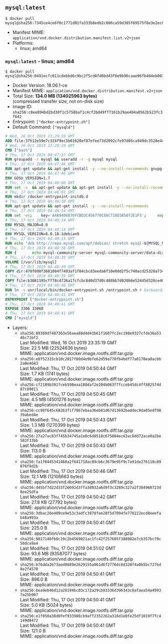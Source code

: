 ## `mysql:latest`

```console
$ docker pull mysql@sha256:7345ce4ce6f0c1771d01fa333b8edb2c606ca59d385f69575f8e3e2ec6695eee
```

-	Manifest MIME: `application/vnd.docker.distribution.manifest.list.v2+json`
-	Platforms:
	-	linux; amd64

### `mysql:latest` - linux; amd64

```console
$ docker pull mysql@sha256:0491ecfc011cdebbd6c9bc2f5cd8fd0bd43f6e9b96caae96fb404eb00381068d
```

-	Docker Version: 18.06.1-ce
-	Manifest MIME: `application/vnd.docker.distribution.manifest.v2+json`
-	Total Size: **134.0 MB (134025963 bytes)**  
	(compressed transfer size, not on-disk size)
-	Image ID: `sha256:c8ee894bd2bd30f1c5758baf1c4cf2bd49ff7161b29ae404a8562b523fc3f642`
-	Entrypoint: `["docker-entrypoint.sh"]`
-	Default Command: `["mysqld"]`

```dockerfile
# Wed, 16 Oct 2019 23:29:18 GMT
ADD file:37512e59e7c324f9ec5b01628ef87efee73d2092cfe97d05ca949dc3528e4c2a in / 
# Wed, 16 Oct 2019 23:29:19 GMT
CMD ["bash"]
# Thu, 17 Oct 2019 04:47:37 GMT
RUN groupadd -r mysql && useradd -r -g mysql mysql
# Thu, 17 Oct 2019 04:47:46 GMT
RUN apt-get update && apt-get install -y --no-install-recommends gnupg dirmngr && rm -rf /var/lib/apt/lists/*
# Thu, 17 Oct 2019 04:47:46 GMT
ENV GOSU_VERSION=1.7
# Thu, 17 Oct 2019 04:48:00 GMT
RUN set -x 	&& apt-get update && apt-get install -y --no-install-recommends ca-certificates wget && rm -rf /var/lib/apt/lists/* 	&& wget -O /usr/local/bin/gosu "https://github.com/tianon/gosu/releases/download/$GOSU_VERSION/gosu-$(dpkg --print-architecture)" 	&& wget -O /usr/local/bin/gosu.asc "https://github.com/tianon/gosu/releases/download/$GOSU_VERSION/gosu-$(dpkg --print-architecture).asc" 	&& export GNUPGHOME="$(mktemp -d)" 	&& gpg --batch --keyserver ha.pool.sks-keyservers.net --recv-keys B42F6819007F00F88E364FD4036A9C25BF357DD4 	&& gpg --batch --verify /usr/local/bin/gosu.asc /usr/local/bin/gosu 	&& gpgconf --kill all 	&& rm -rf "$GNUPGHOME" /usr/local/bin/gosu.asc 	&& chmod +x /usr/local/bin/gosu 	&& gosu nobody true 	&& apt-get purge -y --auto-remove ca-certificates wget
# Thu, 17 Oct 2019 04:48:01 GMT
RUN mkdir /docker-entrypoint-initdb.d
# Thu, 17 Oct 2019 04:48:10 GMT
RUN apt-get update && apt-get install -y --no-install-recommends 		pwgen 		openssl 		perl 	&& rm -rf /var/lib/apt/lists/*
# Thu, 17 Oct 2019 04:48:14 GMT
RUN set -ex; 	key='A4A9406876FCBD3C456770C88C718D3B5072E1F5'; 	export GNUPGHOME="$(mktemp -d)"; 	gpg --batch --keyserver ha.pool.sks-keyservers.net --recv-keys "$key"; 	gpg --batch --export "$key" > /etc/apt/trusted.gpg.d/mysql.gpg; 	gpgconf --kill all; 	rm -rf "$GNUPGHOME"; 	apt-key list > /dev/null
# Thu, 17 Oct 2019 04:48:14 GMT
ENV MYSQL_MAJOR=8.0
# Thu, 17 Oct 2019 04:48:14 GMT
ENV MYSQL_VERSION=8.0.18-1debian9
# Thu, 17 Oct 2019 04:48:15 GMT
RUN echo "deb http://repo.mysql.com/apt/debian/ stretch mysql-${MYSQL_MAJOR}" > /etc/apt/sources.list.d/mysql.list
# Thu, 17 Oct 2019 04:48:38 GMT
RUN { 		echo mysql-community-server mysql-community-server/data-dir select ''; 		echo mysql-community-server mysql-community-server/root-pass password ''; 		echo mysql-community-server mysql-community-server/re-root-pass password ''; 		echo mysql-community-server mysql-community-server/remove-test-db select false; 	} | debconf-set-selections 	&& apt-get update && apt-get install -y mysql-community-client="${MYSQL_VERSION}" mysql-community-server-core="${MYSQL_VERSION}" && rm -rf /var/lib/apt/lists/* 	&& rm -rf /var/lib/mysql && mkdir -p /var/lib/mysql /var/run/mysqld 	&& chown -R mysql:mysql /var/lib/mysql /var/run/mysqld 	&& chmod 777 /var/run/mysqld
# Thu, 17 Oct 2019 04:48:39 GMT
VOLUME [/var/lib/mysql]
# Thu, 17 Oct 2019 04:48:39 GMT
COPY dir:478f098f3681084f7493af1f04cbcd3eeda6f10e0dd2f5c740acd25328a73455 in /etc/mysql/ 
# Thu, 17 Oct 2019 04:48:39 GMT
COPY file:b3081195cff78c4726a17cfcbc840d37d0c488bb7d020b6e52445d328ce4024a in /usr/local/bin/ 
# Thu, 17 Oct 2019 04:48:40 GMT
RUN ln -s usr/local/bin/docker-entrypoint.sh /entrypoint.sh # backwards compat
# Thu, 17 Oct 2019 04:48:41 GMT
ENTRYPOINT ["docker-entrypoint.sh"]
# Thu, 17 Oct 2019 04:48:41 GMT
EXPOSE 3306 33060
# Thu, 17 Oct 2019 04:48:41 GMT
CMD ["mysqld"]
```

-	Layers:
	-	`sha256:80369df487363e56aea88d4d41b61f1607fc2ec198e9327cfde36a5346c71bf2`  
		Last Modified: Wed, 16 Oct 2019 23:35:19 GMT  
		Size: 22.5 MB (22524636 bytes)  
		MIME: application/vnd.docker.image.rootfs.diff.tar.gzip
	-	`sha256:e8f52315cb10c2017f80d4e9bfe62d59a770fb4bdf77a0170ea0acbb2a0e4683`  
		Last Modified: Thu, 17 Oct 2019 04:50:44 GMT  
		Size: 1.7 KB (1741 bytes)  
		MIME: application/vnd.docker.image.rootfs.diff.tar.gzip
	-	`sha256:cf2189b391fceb598eaa188daf2e204b063f7fcceb45dc4ff882574d87c89011`  
		Last Modified: Thu, 17 Oct 2019 04:50:45 GMT  
		Size: 4.5 MB (4501276 bytes)  
		MIME: application/vnd.docker.image.rootfs.diff.tar.gzip
	-	`sha256:cc98f645c68263f1f7067ebaa36eb81d67d13692baddec9da05edf9839abed4e`  
		Last Modified: Thu, 17 Oct 2019 04:50:43 GMT  
		Size: 1.3 MB (1270399 bytes)  
		MIME: application/vnd.docker.image.rootfs.diff.tar.gzip
	-	`sha256:27a27ac83f745b34745a1e0c6d8518c675004ec63ac8dd72ace0a2be583f33bb`  
		Last Modified: Thu, 17 Oct 2019 04:50:43 GMT  
		Size: 113.0 B  
		MIME: application/vnd.docker.image.rootfs.diff.tar.gzip
	-	`sha256:fa1f0445341468a2f641718ac89cb6c3679e95f9c7a91de276118c09876f9d2b`  
		Last Modified: Thu, 17 Oct 2019 04:50:46 GMT  
		Size: 12.1 MB (12106663 bytes)  
		MIME: application/vnd.docker.image.rootfs.diff.tar.gzip
	-	`sha256:d45bf7d22d33f26692d3ffa38032a6d9f3c3289c327a2f384960723d8ee25dfa`  
		Last Modified: Thu, 17 Oct 2019 04:50:42 GMT  
		Size: 27.8 KB (27792 bytes)  
		MIME: application/vnd.docker.image.rootfs.diff.tar.gzip
	-	`sha256:3dbac26e409ce9e53c3adfc3078fee28f5d7094fe770222ecd8eeefab48a993a`  
		Last Modified: Thu, 17 Oct 2019 04:50:41 GMT  
		Size: 225.0 B  
		MIME: application/vnd.docker.image.rootfs.diff.tar.gzip
	-	`sha256:9017140fb8c19c2b4569021ac1fc42f257605f388982e7cb357bc79c58dca9a4`  
		Last Modified: Thu, 17 Oct 2019 04:51:02 GMT  
		Size: 93.6 MB (93587077 bytes)  
		MIME: application/vnd.docker.image.rootfs.diff.tar.gzip
	-	`sha256:b76dda2673aed0689e2629155a061d6f2776dc8d328f4a0b5bc727bd8e2f4570`  
		Last Modified: Thu, 17 Oct 2019 04:50:41 GMT  
		Size: 896.0 B  
		MIME: application/vnd.docker.image.rootfs.diff.tar.gzip
	-	`sha256:bea9eb46d12a28194bc03c172a29cb93336d396343c0afaea54a49937a25b907`  
		Last Modified: Thu, 17 Oct 2019 04:50:41 GMT  
		Size: 5.0 KB (5024 bytes)  
		MIME: application/vnd.docker.image.rootfs.diff.tar.gzip
	-	`sha256:e1f050a38d0fef933988cb9aff2352262a316d1e0fe25df1019f7fc4149d8472`  
		Last Modified: Thu, 17 Oct 2019 04:50:41 GMT  
		Size: 121.0 B  
		MIME: application/vnd.docker.image.rootfs.diff.tar.gzip
